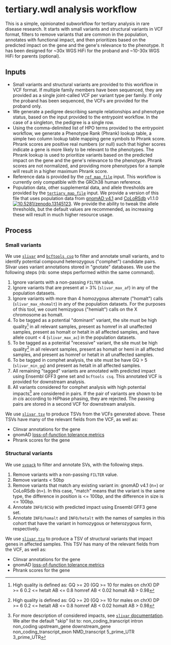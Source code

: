 # tertiary.wdl analysis workflow

This is a simple, opinionated subworkflow for tertiary analysis in rare disease research.  It starts with small variants and structural variants in VCF format, filters to remove variants that are common in the population, annotates with functional impact, and then prioritizes based on the predicted impact on the gene and the gene's relevance to the phenotype.  It has been designed for ~30x WGS HiFi for the proband and ~10-30x WGS HiFi for parents (optional).

## Inputs

- Small variants and structural variants are provided to this workflow in VCF format.  If multiple family members have been sequenced, they are provided as a single joint-called VCF per variant type per family.  If only the proband has been sequenced, the VCFs are provided for the proband only.
- We generate a pedigree describing sample relationships and phenotype status, based on the input provided to the entrypoint workflow.  In the case of a singleton, the pedigree is a single row.
- Using the comma-delimited list of HPO terms provided to the entrypoint workflow, we generate a Phenotype Rank (Phrank) lookup table, a simple two column lookup table mapping gene symbols to Phrank score.  Phrank scores are positive real numbers (or null) such that higher scores indicate a gene is more likely to be relevant to the phenotypes.  The Phrank lookup is used to prioritize variants based on the predicted impact on the gene and the gene's relevance to the phenotype.  Phrank scores are not normalized, and providing more phenotypes for a sample will result in a higher maximum Phrank score.
- Reference data is provided by the [`ref_map_file`](./ref_map.md) input.  This workflow is currently only compatible with the GRCh38 human reference.
- Population data, other supplemental data, and allele thresholds are provided by the [`tertiary_map_file`](./tertiary_map.md) input.  We provide a version of this file that uses population data from [gnomAD v4.1](https://gnomad.broadinstitute.org/news/2024-05-gnomad-v4-1-updates/) and [CoLoRSdb](https://colorsdb.org) v1.1.0 [<img src="https://zenodo.org/badge/DOI/10.5281/zenodo.13145123.svg" alt="10.5281/zenodo.13145123">](https://zenodo.org/records/13145123). We provide the ability to tweak the allele thresholds, but the default values are recommended, as increasing these will result in much higher resource usage.

## Process

### Small variants

We use [`slivar`](https://github.com/brentp/slivar) and [`bcftools csq`](https://samtools.github.io/bcftools/howtos/csq-calling.html) to filter and annotate small variants, and to identify potential compound heterozygous ("comphet") candidate pairs.  Slivar uses variant annotations stored in "gnotate" databases.  We use the following steps (nb: some steps performed within the same command).

1. Ignore variants with a non-passing `FILTER` value.
2. Ignore variants that are present at > 3% (`slivar_max_af`) in any of the population datasets.
3. Ignore variants with more than 4 homozygous alternate ("homalt") calls (`slivar_max_nhomalt`) in any of the population datasets.  For the purposes of this tool, we count hemizygous ("hemialt") calls on the X chromosome as homalt.
4. To be tagged as a potential "dominant" variant, the site must be high quality[^1] in all relevant samples, present as homref in all unaffected samples, present as homalt or hetalt in all affected samples, and have allele count < 4 (`slivar_max_ac`) in the population datasets.
5. To be tagged as a potential "recessive" variant, the site must be high quality[^1] in all relevant samples, present as homalt or hemi in all affected samples, and present as homref or hetalt in all unaffected samples.
6. To be tagged in comphet analysis, the site must be have GQ > 5 (`slivar_min_gq`) and present as hetalt in all affected samples.
7. All remaining "tagged" variants are annotated with predicted impact using Ensembl GFF3 gene set and `bcftools csq`.  This annotated VCF is provided for downstream analysis.
8. All variants considered for comphet analysis with high potential impacts[^2] are considered in pairs.  If the pair of variants are shown to be _in cis_ according to HiPhase phasing, they are rejected.  The passing pairs are stored in a second VCF for downstream analysis.

We use [`slivar tsv`](https://github.com/brentp/slivar/wiki/tsv:-creating-a-spreadsheet-from-a-filtered-VCF) to produce TSVs from the VCFs generated above.  These TSVs have many of the relevant fields from the VCF, as well as:

- Clinvar annotations for the gene
- gnomAD [loss-of-function tolerance metrics](https://gnomad.broadinstitute.org/downloads#v2-lof-curation-results)
- Phrank scores for the gene

### Structural variants

We use [`svpack`](https://github.com/PacificBiosciences/svpack) to filter and annotate SVs, with the following steps.

1. Remove variants with a non-passing `FILTER` value.
2. Remove variants < 50bp
3. Remove variants that match any existing variant in: gnomAD v4.1 (n=) or CoLoRSdb (n=).  In this case, "match" means that the variant is the same type, the difference in position is <= 100bp, and the difference in size is <= 100bp.
4. Annotate `INFO/BCSQ` with predicted impact using Ensembl GFF3 gene set.
5. Annotate `INFO/homalt` and `INFO/hetalt` with the names of samples in this cohort that have the variant in homozygous or heterozygous form, respectively.

We use [`slivar tsv`](https://github.com/brentp/slivar/wiki/tsv:-creating-a-spreadsheet-from-a-filtered-VCF) to produce a TSV of structural variants that impact genes in affected samples.  This TSV has many of the relevant fields from the VCF, as well as:

- Clinvar annotations for the gene
- gnomAD [loss-of-function tolerance metrics](https://gnomad.broadinstitute.org/downloads#v2-lof-curation-results)
- Phrank scores for the gene

[^1]: High quality is defined as:
  GQ >= 20 (GQ >= 10 for males on chrX)
  DP >= 6
  0.2 <= hetalt AB <= 0.8
  homref AB < 0.02
  homalt AB > 0.98

[^2]: For more description of considered impacts, see [`slivar` documentation](https://github.com/brentp/slivar/wiki/compound-heterozygotes).  We alter the default "skip" list to:
  non_coding_transcript
  intron
  non_coding
  upstream_gene
  downstream_gene
  non_coding_transcript_exon
  NMD_transcript
  5_prime_UTR
  3_prime_UTR
